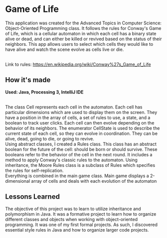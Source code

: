 <h1>Game of Life</h1>

This application was created for the Advanced Topics in Computer Science: Object-Oriented Programming class. It follows the rules for Conway's Game of Life, which is a cellular automaton in which each cell has a binary state alive or dead, and can either be killed or revived based on the status of their neighbors. This app allows users to select which cells they would like to have alive and watch the scene evolve as cells live or die. <br> <br>

Link to rules: https://en.wikipedia.org/wiki/Conway%27s_Game_of_Life 

<h2>How it's made</h2>
<b>Used: Java, Processing 3, IntelliJ IDE</b> <br> <br> 

The class Cell represents each cell in the automaton. Each cell has particular dimensions which are used to display them on the screen. They have a position in the array of cells, a set of rules to use, a state, and a boolean to track user clicks. Each cell can then evolve depending on the behavior of its neighbors. The enumerator CellState is used to describe the current state of each cell, so they can evolve in coordination. They can be alive, dead, going to die, or going to revive. <br>
Using abstract classes, I created a Rules class. This class has an abstract boolean for the future of the cell: should be born or should survive. These booleans refer to the behavior of the cell in the next round. It includes a method to apply Conway's classic rules to the automaton. Using inheritance, the Moore Rules class is a subclass of Rules which specifies the rules for self-replication.<br> 
Everything is combined in the main game class. Main game displays a 2-dimensional array of cells and deals with each evolution of the automaton 

<h2>Lessons Learned</h2>
The objective of this project was to learn to utilize inheritance and polymorphism in Java. It was a formative project to learn how to organize different classes and objects when working with object-oriented programming. It was one of my first formal projects. As such, I discovered essential style rules in Java and how to organize larger code projects. 

